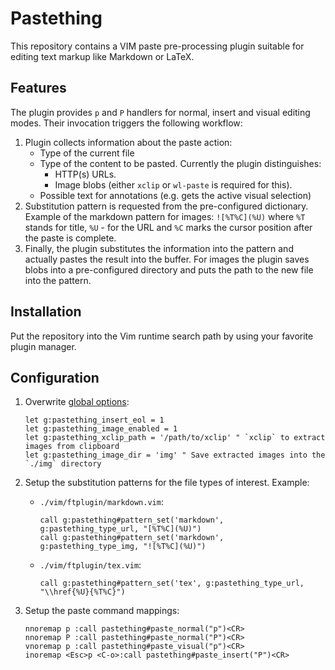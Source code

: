 <!--
vim: spell
-->

Pastething
==========

This repository contains a VIM paste pre-processing plugin suitable for editing text markup like
Markdown or LaTeX.

Features
--------

The plugin provides `p` and `P` handlers for normal, insert and visual editing modes. Their
invocation triggers the following workflow:

1. Plugin collects information about the paste action:
   * Type of the current file
   * Type of the content to be pasted. Currently the plugin distinguishes:
     + HTTP(s) URLs.
     + Image blobs (either `xclip` or `wl-paste` is required for this).
   * Possible text for annotations (e.g. gets the active visual selection)
2. Substitution pattern is requested from the pre-configured dictionary. Example of the markdown
   pattern for images: `![%T%C](%U)` where `%T` stands for title, `%U` - for the URL and `%C` marks
   the cursor position after the paste is complete.
3. Finally, the plugin substitutes the information into the pattern and actually pastes
   the result into the buffer. For images the plugin saves blobs into a pre-configured
   directory and puts the path to the new file into the pattern.

Installation
------------

Put the repository into the Vim runtime search path by using your favorite plugin manager.

Configuration
-------------

1. Overwrite [global options](./vim/plugin/pastething.vim):
   ``` vim
   let g:pastething_insert_eol = 1
   let g:pastething_image_enabled = 1
   let g:pastething_xclip_path = '/path/to/xclip' " `xclip` to extract images from clipboard
   let g:pastething_image_dir = 'img' " Save extracted images into the `./img` directory
   ```

2. Setup the substitution patterns for the file types of interest.
   Example:
   * `./vim/ftplugin/markdown.vim`:
     ``` vim
     call g:pastething#pattern_set('markdown', g:pastething_type_url, "[%T%C](%U)")
     call g:pastething#pattern_set('markdown', g:pastething_type_img, "![%T%C](%U)")
     ```
   * `./vim/ftplugin/tex.vim`:
     ``` vim
     call g:pastething#pattern_set('tex', g:pastething_type_url, "\\href{%U}{%T%C}")
     ```

3. Setup the paste command mappings:
   ``` vim
   nnoremap p :call pastething#paste_normal("p")<CR>
   nnoremap P :call pastething#paste_normal("P")<CR>
   vnoremap p :call pastething#paste_visual("p")<CR>
   inoremap <Esc>p <C-o>:call pastething#paste_insert("P")<CR>
   ```


